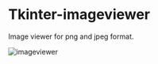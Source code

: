 # Tkinter-imageviewer
Image viewer for png and jpeg format.


![imageviewer](https://user-images.githubusercontent.com/35373553/41499871-46ad8b70-71c3-11e8-93b5-cb1c1fe02411.png)

